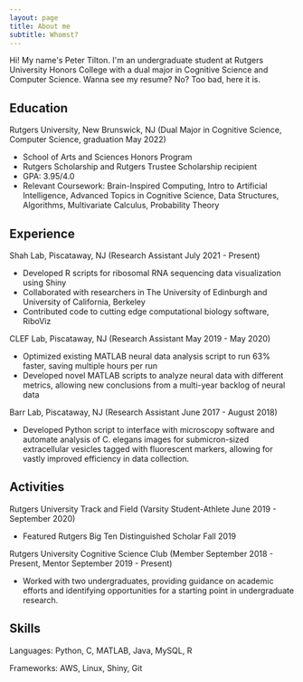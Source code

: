 ```yaml
---
layout: page
title: About me
subtitle: Whomst?
---
```


Hi! My name's Peter Tilton. I'm an undergraduate student at Rutgers University Honors College with a dual major in Cognitive Science and Computer Science. Wanna see my resume? No? Too bad, here it is.

## Education

Rutgers University, New Brunswick, NJ (Dual Major in Cognitive Science, Computer Science, graduation May 2022)

- School of Arts and Sciences Honors Program
- Rutgers Scholarship and Rutgers Trustee Scholarship recipient
- GPA: 3.95/4.0
- Relevant Coursework: Brain-Inspired Computing, Intro to Artificial Intelligence, Advanced Topics in Cognitive Science, Data Structures, Algorithms, Multivariate Calculus, Probability Theory

## Experience

Shah Lab, Piscataway, NJ (Research Assistant July 2021 - Present)

- Developed R scripts for ribosomal RNA sequencing data visualization using Shiny
- Collaborated with researchers in The University of Edinburgh and University of California, Berkeley
- Contributed code to cutting edge computational biology software, RiboViz 

CLEF Lab, Piscataway, NJ (Research Assistant May 2019 - May 2020)

- Optimized existing MATLAB neural data analysis script to run 63% faster, saving multiple hours per run
- Developed novel MATLAB scripts to analyze neural data with different metrics, allowing new conclusions from a multi-year backlog of neural data

Barr Lab, Piscataway, NJ (Research Assistant June 2017 - August 2018)

- Developed Python script to interface with microscopy software and automate analysis of C. elegans images for submicron-sized extracellular vesicles tagged with fluorescent markers, allowing for vastly improved efficiency in data collection.

## Activities

Rutgers University Track and Field (Varsity Student-Athlete June 2019 - September 2020)

- Featured Rutgers Big Ten Distinguished Scholar Fall 2019

Rutgers University Cognitive Science Club (Member September 2018 - Present, Mentor September 2019 - Present)

- Worked with two undergraduates, providing guidance on academic efforts and identifying opportunities for a starting point in undergraduate research.

## Skills

Languages: Python, C, MATLAB, Java, MySQL, R

Frameworks: AWS, Linux, Shiny, Git
